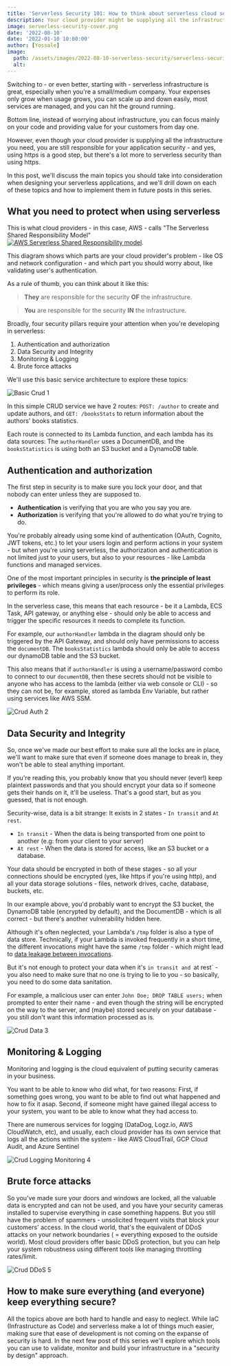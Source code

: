```yaml
---
title: 'Serverless Security 101: How to think about serverless cloud security?'
description: Your cloud provider might be supplying all the infrastructure you need, but you still need to protect it. Here's how to approach it.
image: serverless-security-cover.png
date: '2022-08-10'
date: '2022-01-10 10:00:00'
author: [Yossale]
image:
  path: /assets/images/2022-08-10-serverless-security/serverless-security-cover.png 
  alt: 
---
```


Switching to - or even better, starting with - serverless infrastructure is great, especially when you're a small/medium company. Your expenses only grow when usage grows, you can scale up and down easily, most services are managed, and you can hit the ground running.

Bottom line, instead of worrying about infrastructure, you can focus mainly on your code and providing value for your customers from day one.

However, even though your cloud provider is supplying all the infrastructure you need, you are still responsible for your application security - and yes, using https is a good step, but there's a lot more to serverless security than using https.

In this post, we'll discuss the main topics you should take into consideration when designing your serverless applications, and we'll drill down on each of these topics and how to implement them in future posts in this series.
## What you need to protect when using serverless

This is what cloud providers - in this case, AWS - calls "The Serverless Shared Responsibility Model"
[![AWS Serverless Shared Responsibility model](/assets/images/2022-08-10-serverless-security/aws-serverless-shared-responsibility-model.jpg)](https://aws.amazon.com/compliance/shared-responsibility-model/).

This diagram shows which parts are your cloud provider's problem - like OS and network configuration - and which part you should worry about, like validating user's authentication.

As a rule of thumb, you can think about it like this:

> **They** are responsible for the security **OF** the infrastructure.

> **You** are responsible for the security **IN** the infrastructure.

Broadly, four security pillars require your attention when you're developing in serverless:

1. Authentication and authorization
2. Data Security and Integrity
3. Monitoring & Logging
4. Brute force attacks

We'll use this basic service architecture to explore these topics:

![Basic Crud 1](/assets/images/2022-08-10-serverless-security/crud-basic-1.png)

In this simple CRUD service we have 2 routes: `POST: /author` to create and update authors, and `GET: /booksStats` to return information about the authors' books statistics.

Each route is connected to its Lambda function, and each lambda has its data sources: The `authorHandler` uses a DocumentDB, and the `booksStatistics` is using both an S3 bucket and a DynamoDB table.

## Authentication and authorization

The first step in security is to make sure you lock your door, and that nobody can enter unless they are supposed to.

* **Authentication** is verifying that you are who you say you are.
* **Authorization** is verifying that you're allowed to do what you're trying to do.

You're probably already using some kind of authentication (OAuth, Cognito, JWT tokens, etc.) to let your users login and perform actions in your system - but when you're using serverless, the authorization and authentication is not limited just to your users, but also to your resources - like Lambda functions and managed services.

One of the most important principles in security is **the principle of least privileges** - which means giving a user/process only the essential privileges to perform its role.

In the serverless case, this means that each resource - be it a Lambda, ECS Task, API gateway, or anything else - should only be able to access and trigger the specific resources it needs to complete its function.

For example, our `authorHandler` lambda in the diagram should only be triggered by the API Gateway, and should only have permissions to access the `documentDB`. The `booksStatistics` lambda should only be able to access our dynamoDB table and the S3 bucket.

This also means that if `authorHandler` is using a username/password combo to connect to our `documentDB`, then these secrets should not be visible to anyone who has access to the lambda (either via web console or CLI) - so they can not be, for example, stored as lambda Env Variable, but rather using services like AWS SSM.

![Crud Auth 2](/assets/images/2022-08-10-serverless-security/crud-auth-2.png)

## Data Security and Integrity

So, once we've made our best effort to make sure all the locks are in place, we'll want to make sure that even if someone does manage to break in, they won't be able to steal anything important.

If you're reading this, you probably know that you should never (ever!) keep plaintext passwords and that you should encrypt your data so if someone gets their hands on it, it'll be useless. That's a good start, but as you guessed, that is not enough.

Security-wise, data is a bit strange: It exists in 2 states - `In transit` and `At rest`.

* `In transit` - When the data is being transported from one point to another (e.g: from your client to your server)
* `At rest` - When the data is stored for access, like an S3 bucket or a database.

Your data should be encrypted in both of these stages - so all your connections should be encrypted (yes, like https if you're using http), and all your data storage solutions - files, network drives, cache, database, buckets, etc.

In our example above, you'd probably want to encrypt the S3 bucket, the DynamoDB table (encrypted by default), and the DocumentDB - which is all correct - but there's another vulnerability hidden here.

Although it's often neglected, your Lambda's `/tmp` folder is also a type of data store. Technically, if your Lambda is invoked frequently in a short time, the different invocations might have the same `/tmp` folder - which might lead to [data leakage between invocations](https://d1.awsstatic.com/whitepapers/Overview-AWS-Lambda-Security.pdf).

But it's not enough to protect your data when it's `in transit and `at rest` - you also need to make sure that no one is trying to lie to you - so basically, you need to do some data sanitation.

For example, a malicious user can enter `John Doe; DROP TABLE users;` when prompted to enter their name - and even though the string will be encrypted on the way to the server, and (maybe) stored securely on your database - you still don't want this information processed as is.

![Crud Data 3](/assets/images/2022-08-10-serverless-security/crud-data-3.png)

## Monitoring & Logging

Monitoring and logging is the cloud equivalent of putting security cameras in your business.

You want to be able to know who did what, for two reasons: First, if something goes wrong, you want to be able to find out what happened and how to fix it asap. Second, if someone might have gained illegal access to your system, you want to be able to know what they had access to.

There are numerous services for logging (DataDog, Logz.io, AWS CloudWatch, etc), and usually, each cloud provider has its own service that logs all the actions within the system - like AWS CloudTrail,  GCP Cloud Audit, and Azure Sentinel

![Crud Logging Monitoring 4](/assets/images/2022-08-10-serverless-security/crud-logging-monitoring-4.png)

## Brute force attacks

So you've made sure your doors and windows are locked, all the valuable data is encrypted and can not be used, and you have your security cameras installed to supervise everything in case something happens. But you still have the problem of spammers - unsolicited frequent visits that block your customers' access. In the cloud world, that's the equivalent of DDoS attacks on your network boundaries ( = everything exposed to the outside world). Most cloud providers offer basic DDoS protection, but you can help your system robustness using different tools like managing throttling rates/limit.

![Crud DDoS 5](/assets/images/2022-08-10-serverless-security/crud-ddos-5.png)

## How to make sure everything (and everyone) keep everything secure?

All the topics above are both hard to handle and easy to neglect. While IaC (Infrastructure as Code) and serverless make a lot of things much easier, making sure that ease of development is not coming on the expanse of security is hard. In the next few post of this series we'll explore which tools you can use to validate, monitor and build your infrastructure in a "security by design" approach.